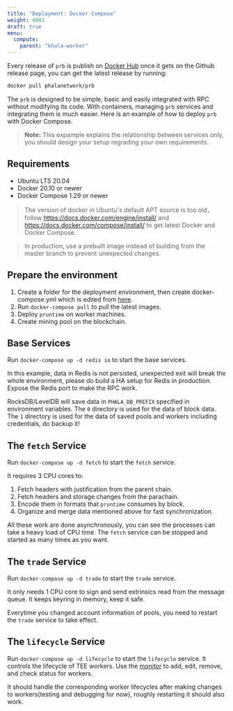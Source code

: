 ```yaml
---
title: "Deployment: Docker Compose"
weight: 4001
draft: true
menu:
  compute:
    parent: "khala-worker"
---
```


Every release of `prb` is publish on [Docker Hub](https://hub.docker.com/r/phalanetwork/prb) once it gets on the Github release page, you can get the latest release by running:

```bash
docker pull phalanetwork/prb
```

The `prb` is designed to be simple, basic and easily integrated with RPC without modifying its code. With containers, managing `prb` services and integrating them is much easier. Here is an example of how to deploy `prb` with Docker Compose.

> **Note:** This expample explains the relationship between services only, you should design your setup regrading your own requirements.

## Requirements

- Ubuntu LTS 20.04
- Docker 20.10 or newer
- Docker Compose 1.29 or newer

> The version of docker in Ubuntu's default APT source is too old，follow https://docs.docker.com/engine/install/ and https://docs.docker.com/compose/install/ to get latest Docker and Docker Compose.

> In production, use a prebuilt image instead of building from the master branch to prevent unexpected changes.

## Prepare the environment

1. Create a folder for the deployment environment, then create docker-compose.yml which is edited from [here](https://github.com/Phala-Network/runtime-bridge/blob/master/docker/testing/bridge/docker-compose.example.yml).
2. Run `docker-compose pull` to pull the latest images.
3. Deploy `pruntime` on worker machines.
4. Create mining pool on the blockchain.

## Base Services

Run `docker-compose up -d redis io` to start the base services.

In this example, data in Redis is not persisted, unexpected exit will break the whole environment, please do build a HA setup for Redis in production. Expose the Redis port to make the RPC work.

RocksDB/LevelDB will save data in `PHALA_DB_PREFIX` specified in environment variables. The `0` directory is used for the data of block data. The `1` directory is used for the data of saved pools and workers including credentials, do backup it!

## The `fetch` Service

Run `docker-compose up -d fetch` to start the `fetch` service.

It requires 3 CPU cores to:

1. Fetch headers with justification from the parent chain.
2. Fetch headers and storage changes from the parachain.
3. Encode them in formats that `pruntime` consumes by block.
4. Organize and merge data mentioned above for fast synchronization.

All these work are done asynchronously, you can see the processes can take a heavy load of CPU time. The `fetch` service can be stopped and started as many times as you want.

## The `trade` Service

Run `docker-compose up -d trade` to start the `trade` service.

It only needs 1 CPU core to sign and send extrinsics read from the message queue. It keeps keyring in memory, keep it safe.

Everytime you changed account information of pools, you need to restart the `trade` service to take effect.

## The `lifecycle` Service

Run `docker-compose up -d lifecycle` to start the `lifecycle` service. It controls the lifecycle of TEE workers. Use the [monitor](https://github.com/Phala-Network/runtime-bridge-monitor) to add, edit, remove, and check status for workers.

It should handle the corresponding worker lifecycles after making changes to workers(testing and debugging for now), roughly restarting it should also work.
